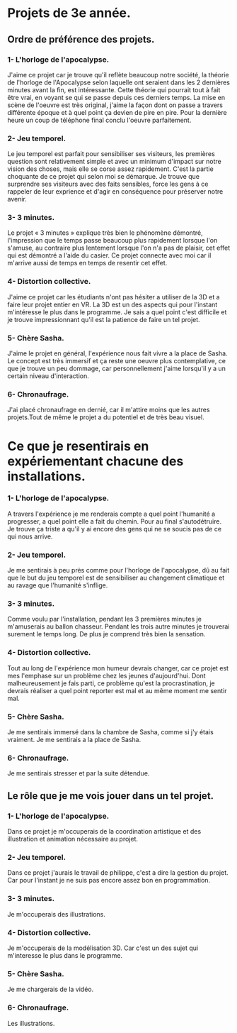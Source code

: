 # Projets de 3e année.

## Ordre de préférence des projets.

### 1- L'horloge de l'apocalypse.

J'aime ce projet car je trouve qu'il reflète beaucoup notre société, la théorie de l'horloge de l'Apocalypse selon laquelle ont seraient dans les 2 dernières minutes avant la fin, est intéressante. Cette théorie qui pourrait tout à fait être vrai, en voyant se qui se passe depuis ces derniers temps. La mise en scène de l'oeuvre est très original, j'aime la façon dont on passe a travers différente époque et à quel point ça devien de pire en pire. Pour la dernière heure un coup de téléphone final 
conclu l'oeuvre parfaitement.

### 2- Jeu temporel.

Le jeu temporel est parfait pour sensibiliser ses visiteurs, les premières question sont relativement simple et avec un minimum d'impact sur notre vision des choses, mais elle se corse assez rapidement. C'est la partie choquante de ce projet qui selon moi se démarque. Je trouve que surprendre ses visiteurs avec des faits sensibles, force les gens à ce rappeler de leur exprience et d'agir en conséquence pour préserver notre avenir.

### 3- 3 minutes.

Le projet « 3 minutes » explique très bien le phénomène démontré, l'impression que le temps passe beaucoup plus rapidement lorsque l'on s'amuse, au contraire plus lentement lorsque l'on n'a pas de plaisir, cet effet qui est démontré a l'aide du casier. Ce projet connecte avec moi car il m'arrive aussi de temps en temps de resentir cet effet.

### 4- Distortion collective.

J'aime ce projet car les étudiants n'ont pas hésiter a utiliser de la 3D et a faire leur projet entier en VR. La 3D est un des aspects qui pour l'instant m'intéresse le plus dans le programme. Je sais a quel point c'est difficile et je trouve impressionnant qu'il est la patience de faire un tel projet.

### 5- Chère Sasha.

J'aime le projet en général, l'expérience nous fait vivre a la place de Sasha. Le concept est très immersif et ça reste une oeuvre plus contemplative, ce que je trouve un peu dommage, car personnellement j'aime lorsqu'il y a un certain niveau d'interaction.

### 6- Chronaufrage.

J'ai placé chronaufrage en dernié, car il m'attire moins que les autres projets.Tout de même le projet a du potentiel et de très beau visuel.

# Ce que je resentirais en expériementant chacune des installations.


### 1- L'horloge de l'apocalypse.

A travers l'expérience je me renderais compte a quel point l'humanité a progresser, a quel point elle a fait du chemin. Pour au final s'autodétruire. Je trouve ça triste a qu'il y ai encore des gens qui ne se soucis pas de ce qui nous arrive.

### 2- Jeu temporel.

Je me sentirais à peu près comme pour l'horloge de l'apocalypse, dû au fait que le but du jeu temporel est de sensibiliser au changement climatique et au ravage que l'humanité s'inflige.

### 3- 3 minutes.

Comme voulu par l'installation, pendant les 3 premières minutes je m'amuserais au ballon chasseur. Pendant les trois autre minutes je trouverai surement le temps long. De plus je comprend très bien la sensation.

### 4- Distortion collective.

Tout au long de l'expérience mon humeur devrais changer, car ce projet est mes l'emphase sur un problème chez les jeunes d'aujourd'hui. Dont malheureusement je fais parti, ce problème qu'est la procrastination, je devrais réaliser a quel point reporter est mal et au même moment me sentir mal.

### 5- Chère Sasha.

Je me sentirais immersé dans la chambre de Sasha, comme si j'y étais vraiment. Je me sentirais a la place de Sasha.

### 6- Chronaufrage.

Je me sentirais stresser et par la suite détendue.

## Le rôle que je me vois jouer dans un tel projet.


### 1- L'horloge de l'apocalypse.

Dans ce projet je m'occuperais de la coordination artistique et des illustration et animation nécessaire au projet.
 
### 2- Jeu temporel.

Dans ce projet j'aurais le travail de philippe, c'est a dire la gestion du projet. Car pour l'instant je ne suis pas encore assez bon en programmation.

### 3- 3 minutes.

Je m'occuperais des illustrations.

### 4- Distortion collective.

Je m'occuperais de la modélisation 3D. Car c'est un des sujet qui m'interesse le plus dans le programme.

### 5- Chère Sasha.

Je me chargerais de la vidéo.

### 6- Chronaufrage.

Les illustrations.
